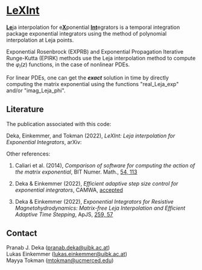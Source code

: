 #  [LeXInt](#)

[**Le**](#)ja interpolation for e[**X**](#)ponential [**Int**](#)egrators is a temporal integration package exponential integrators using the method of polynomial interpolation at Leja points.

Exponential Rosenbrock (EXPRB) and Exponential Propagation Iterative Runge-Kutta (EPIRK) methods use the Leja interpolation method to compute the $\varphi_l(z)$ functions, in the case of nonlinear PDEs.

For linear PDEs, one can get the ***exact*** solution in time by directly computing the matrix exponential using the functions "real_Leja_exp" and/or "imag_Leja_phi".

## Literature
The publication associated with this code:

Deka, Einkemmer, and Tokman (2022), *LeXInt: Leja interpolation for Exponential Integrators*, arXiv:

Other references:
1. Caliari et al. (2014), *Comparison of software for computing the action of the matrix exponential*, BIT Numer. Math., [54, 113](https://doi.org/10.1007/s10543-013-0446-0)

2. Deka \& Einkemmer (2022), *Efficient adaptive step size control for exponential integrators*, CAMWA, [accepted](https://doi.org/10.48550/arXiv.2102.02524)

3. Deka \& Einkemmer (2022), *Exponential Integrators for Resistive Magnetohydrodynamics: Matrix-free Leja Interpolation and Efficient Adaptive Time Stepping*, ApJS, [259, 57](https://doi.org/10.3847/1538-4365/ac5177)

## Contact
Pranab J. Deka  (<pranab.deka@uibk.ac.at>) <br />
Lukas Einkemmer (<lukas.einkemmer@uibk.ac.at>) <br />
Mayya Tokman  (<mtokman@ucmerced.edu>)
